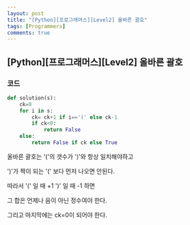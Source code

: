 ```yaml
---
layout: post
title: "[Python][프로그래머스][Level2] 올바른 괄호"
tags: [Programmers]
comments: true
---
```


## [Python][프로그래머스][Level2] 올바른 괄호

### 코드

```python
def solution(s):
    ck=0
    for i in s:
        ck= ck+1 if i=='(' else ck-1
        if ck<0:
            return False
    else:
        return False if ck else True
```

올바른 괄호는 '('의 갯수가 ')'와 항상 일치해야하고

')'가 짝이 되는 '(' 보다 먼저 나오면 안된다.

따라서 '(' 일 때 +1  ')' 일 때 -1 하면

그 합은 언제나 음이 아닌 정수여야 한다.

그리고 마지막에는 ck=0이 되어야 한다.